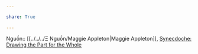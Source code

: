 ---  
share: True  
---  
Nguồn:: [[../../../Ξ Nguồn/Maggie Appleton|Maggie Appleton]], [Synecdoche: Drawing the Part for the Whole](https://maggieappleton.com/synecdoche)  
